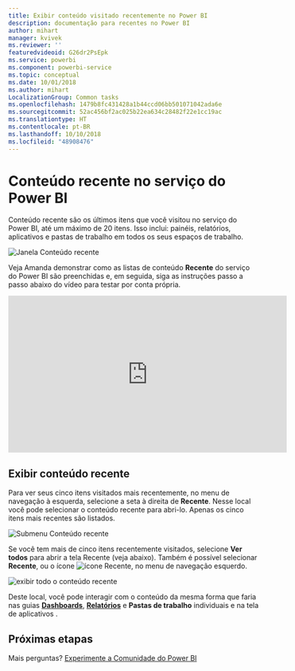 ```yaml
---
title: Exibir conteúdo visitado recentemente no Power BI
description: documentação para recentes no Power BI
author: mihart
manager: kvivek
ms.reviewer: ''
featuredvideoid: G26dr2PsEpk
ms.service: powerbi
ms.component: powerbi-service
ms.topic: conceptual
ms.date: 10/01/2018
ms.author: mihart
LocalizationGroup: Common tasks
ms.openlocfilehash: 1479b8fc431428a1b44ccd06bb501071042ada6e
ms.sourcegitcommit: 52ac456bf2ac025b22ea634c28482f22e1cc19ac
ms.translationtype: HT
ms.contentlocale: pt-BR
ms.lasthandoff: 10/10/2018
ms.locfileid: "48908476"
---
```

# <a name="recent-content-in-power-bi-service"></a>Conteúdo **recente** no serviço do Power BI
Conteúdo recente são os últimos itens que você visitou no serviço do Power BI, até um máximo de 20 itens.  Isso inclui: painéis, relatórios, aplicativos e pastas de trabalho em todos os seus espaços de trabalho.

![Janela Conteúdo recente](./media/end-user-recent/power-bi-recent-screen.png)

Veja Amanda demonstrar como as listas de conteúdo **Recente** do serviço do Power BI são preenchidas e, em seguida, siga as instruções passo a passo abaixo do vídeo para testar por conta própria.

<iframe width="560" height="315" src="https://www.youtube.com/embed/G26dr2PsEpk" frameborder="0" allowfullscreen></iframe>

## <a name="display-recent-content"></a>Exibir conteúdo recente
Para ver seus cinco itens visitados mais recentemente, no menu de navegação à esquerda, selecione a seta à direita de **Recente**.  Nesse local você pode selecionar o conteúdo recente para abri-lo. Apenas os cinco itens mais recentes são listados.

![Submenu Conteúdo recente](./media/end-user-recent/power-bi-recent-flyout-new.png)

Se você tem mais de cinco itens recentemente visitados, selecione **Ver todos** para abrir a tela Recente (veja abaixo). Também é possível selecionar **Recente**, ou o ícone ![ícone Recente](./media/end-user-recent/power-bi-recent-icon.png), no menu de navegação esquerdo.

![exibir todo o conteúdo recente](./media/end-user-recent/power-bi-recent-list.png)

Deste local, você pode interagir com o conteúdo da mesma forma que faria nas guias [**Dashboards**](end-user-dashboards.md), [**Relatórios**](end-user-reports.md) e **Pastas de trabalho** individuais e na tela de aplicativos <!--[**Apps**](end-user-apps.md)-->.

## <a name="next-steps"></a>Próximas etapas
<!--[Power BI service Apps](end-user-apps.md)-->

Mais perguntas? [Experimente a Comunidade do Power BI](http://community.powerbi.com/)

